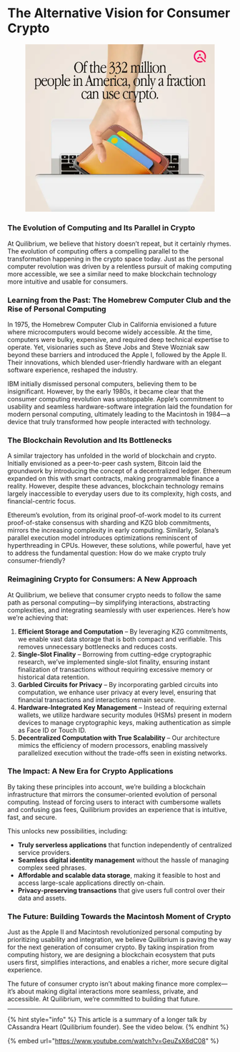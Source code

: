 # The Alternative Vision for Consumer Crypto

<figure><img src=".gitbook/assets/d976721df2592487f55da8d948ab6729.webp" alt=""><figcaption></figcaption></figure>

### The Evolution of Computing and Its Parallel in Crypto

At Quilibrium, we believe that history doesn’t repeat, but it certainly rhymes. The evolution of computing offers a compelling parallel to the transformation happening in the crypto space today. Just as the personal computer revolution was driven by a relentless pursuit of making computing more accessible, we see a similar need to make blockchain technology more intuitive and usable for consumers.

### Learning from the Past: The Homebrew Computer Club and the Rise of Personal Computing

In 1975, the Homebrew Computer Club in California envisioned a future where microcomputers would become widely accessible. At the time, computers were bulky, expensive, and required deep technical expertise to operate. Yet, visionaries such as Steve Jobs and Steve Wozniak saw beyond these barriers and introduced the Apple I, followed by the Apple II. Their innovations, which blended user-friendly hardware with an elegant software experience, reshaped the industry.

IBM initially dismissed personal computers, believing them to be insignificant. However, by the early 1980s, it became clear that the consumer computing revolution was unstoppable. Apple’s commitment to usability and seamless hardware-software integration laid the foundation for modern personal computing, ultimately leading to the Macintosh in 1984—a device that truly transformed how people interacted with technology.

### The Blockchain Revolution and Its Bottlenecks

A similar trajectory has unfolded in the world of blockchain and crypto. Initially envisioned as a peer-to-peer cash system, Bitcoin laid the groundwork by introducing the concept of a decentralized ledger. Ethereum expanded on this with smart contracts, making programmable finance a reality. However, despite these advances, blockchain technology remains largely inaccessible to everyday users due to its complexity, high costs, and financial-centric focus.

Ethereum’s evolution, from its original proof-of-work model to its current proof-of-stake consensus with sharding and KZG blob commitments, mirrors the increasing complexity in early computing. Similarly, Solana’s parallel execution model introduces optimizations reminiscent of hyperthreading in CPUs. However, these solutions, while powerful, have yet to address the fundamental question: How do we make crypto truly consumer-friendly?

### Reimagining Crypto for Consumers: A New Approach

At Quilibrium, we believe that consumer crypto needs to follow the same path as personal computing—by simplifying interactions, abstracting complexities, and integrating seamlessly with user experiences. Here’s how we’re achieving that:

1. **Efficient Storage and Computation** – By leveraging KZG commitments, we enable vast data storage that is both compact and verifiable. This removes unnecessary bottlenecks and reduces costs.
2. **Single-Slot Finality** – Borrowing from cutting-edge cryptographic research, we’ve implemented single-slot finality, ensuring instant finalization of transactions without requiring excessive memory or historical data retention.
3. **Garbled Circuits for Privacy** – By incorporating garbled circuits into computation, we enhance user privacy at every level, ensuring that financial transactions and interactions remain secure.
4. **Hardware-Integrated Key Management** – Instead of requiring external wallets, we utilize hardware security modules (HSMs) present in modern devices to manage cryptographic keys, making authentication as simple as Face ID or Touch ID.
5. **Decentralized Computation with True Scalability** – Our architecture mimics the efficiency of modern processors, enabling massively parallelized execution without the trade-offs seen in existing networks.

### The Impact: A New Era for Crypto Applications

By taking these principles into account, we’re building a blockchain infrastructure that mirrors the consumer-oriented evolution of personal computing. Instead of forcing users to interact with cumbersome wallets and confusing gas fees, Quilibrium provides an experience that is intuitive, fast, and secure.

This unlocks new possibilities, including:

* **Truly serverless applications** that function independently of centralized service providers.
* **Seamless digital identity management** without the hassle of managing complex seed phrases.
* **Affordable and scalable data storage**, making it feasible to host and access large-scale applications directly on-chain.
* **Privacy-preserving transactions** that give users full control over their data and assets.

### The Future: Building Towards the Macintosh Moment of Crypto

Just as the Apple II and Macintosh revolutionized personal computing by prioritizing usability and integration, we believe Quilibrium is paving the way for the next generation of consumer crypto. By taking inspiration from computing history, we are designing a blockchain ecosystem that puts users first, simplifies interactions, and enables a richer, more secure digital experience.

The future of consumer crypto isn’t about making finance more complex—it’s about making digital interactions more seamless, private, and accessible. At Quilibrium, we’re committed to building that future.

***

{% hint style="info" %}
This article is a summary of a longer talk by CAssandra Heart (Quilibrium founder). See the video below.
{% endhint %}

{% embed url="https://www.youtube.com/watch?v=GeuZsX6dC08" %}

